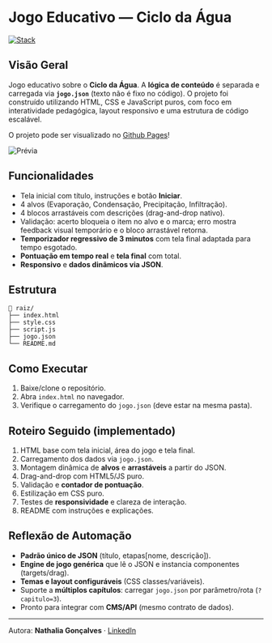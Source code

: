 # Jogo Educativo — Ciclo da Água

[![Stack](https://img.shields.io/badge/HTML5%20CSS3%20JavaScript-0A84FF)]()

## Visão Geral
Jogo educativo sobre o **Ciclo da Água**. A **lógica de conteúdo** é separada e carregada via **`jogo.json`** (texto não é fixo no código). O projeto foi construído utilizando HTML, CSS e JavaScript puros, com foco em interatividade pedagógica, layout responsivo e uma estrutura de código escalável.

O projeto pode ser visualizado no [Github Pages](https://nathaliatg.github.io/ciclodaagua/)!

![Prévia](https://i.imgur.com/TasyrWY.gif)

## Funcionalidades
- Tela inicial com título, instruções e botão **Iniciar**.
- 4 alvos (Evaporação, Condensação, Precipitação, Infiltração).
- 4 blocos arrastáveis com descrições (drag-and-drop nativo).
- Validação: acerto bloqueia o item no alvo e o marca; erro mostra feedback visual temporário e o bloco arrastável retorna.
- **Temporizador regressivo de 3 minutos** com tela final adaptada para tempo esgotado.
- **Pontuação em tempo real** e **tela final** com total.
- **Responsivo** e **dados dinâmicos via JSON**.

## Estrutura
```
📁 raiz/
├── index.html
├── style.css
├── script.js
├── jogo.json
└── README.md
```

## Como Executar
1) Baixe/clon​e o repositório.  
2) Abra `index.html` no navegador.  
3) Verifique o carregamento do `jogo.json` (deve estar na mesma pasta).

## Roteiro Seguido (implementado)
1. HTML base com tela inicial, área do jogo e tela final.  
2. Carregamento dos dados via `jogo.json`.  
3. Montagem dinâmica de **alvos** e **arrastáveis** a partir do JSON.  
4. Drag-and-drop com HTML5/JS puro.  
5. Validação e **contador de pontuação**.  
6. Estilização em CSS puro.  
7. Testes de **responsividade** e clareza de interação.  
8. README com instruções e explicações.

## Reflexão de Automação
- **Padrão único de JSON** (título, etapas[nome, descrição]).  
- **Engine de jogo genérica** que lê o JSON e instancia componentes (targets/drag).  
- **Temas e layout configuráveis** (CSS classes/variáveis).  
- Suporte a **múltiplos capítulos**: carregar `jogo.json` por parâmetro/rota (`?capitulo=3`).  
- Pronto para integrar com **CMS/API** (mesmo contrato de dados).


---
Autora: **Nathalia Gonçalves** · [LinkedIn](https://www.linkedin.com/in/nathaliatg)
